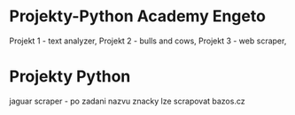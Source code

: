 # Projekty-Python Academy Engeto
Projekt 1 - text analyzer,
Projekt 2 - bulls and cows,
Projekt 3 - web scraper,

# Projekty Python
jaguar scraper - po zadani nazvu znacky lze scrapovat bazos.cz

